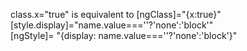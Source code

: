 
class.x="true" is equivalent to [ngClass]="{x:true}"  
 [style.display]="name.value===''?'none':'block'"  
 [ngStyle]= "{display: name.value===''?'none':'block'}"
